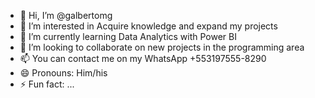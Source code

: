 - 👋 Hi, I’m @galbertomg
- 👀 I’m interested in Acquire knowledge and expand my projects
- 🌱 I’m currently learning Data Analytics with Power BI
- 💞️ I’m looking to collaborate on new projects in the programming area
- 📫 You can contact me on my WhatsApp +553197555-8290
- 😄 Pronouns: Him/his
- ⚡ Fun fact: ...

<!---
galbertomg/galbertomg is a ✨ special ✨ repository because its `README.md` (this file) appears on your GitHub profile.
You can click the Preview link to take a look at your changes.
--->

